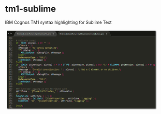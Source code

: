 # tm1-sublime
IBM Cognos TM1 syntax highlighting for Sublime Text

![screenshot](Other_Assets/intro.png "TM1 syntax highlighting in Sublime Text")
